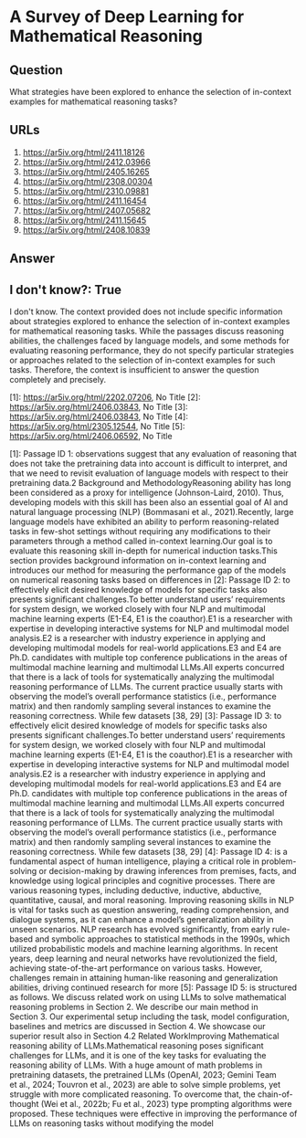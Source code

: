 # A Survey of Deep Learning for Mathematical Reasoning

## Question

What strategies have been explored to enhance the selection of in-context examples for mathematical reasoning tasks?

## URLs

1. https://ar5iv.org/html/2411.18126
2. https://ar5iv.org/html/2412.03966
3. https://ar5iv.org/html/2405.16265
4. https://ar5iv.org/html/2308.00304
5. https://ar5iv.org/html/2310.09881
6. https://ar5iv.org/html/2411.16454
7. https://ar5iv.org/html/2407.05682
8. https://ar5iv.org/html/2411.15645
9. https://ar5iv.org/html/2408.10839

## Answer

## I don't know?: True

I don't know. The context provided does not include specific information about strategies explored to enhance the selection of in-context examples for mathematical reasoning tasks. While the passages discuss reasoning abilities, the challenges faced by language models, and some methods for evaluating reasoning performance, they do not specify particular strategies or approaches related to the selection of in-context examples for such tasks. Therefore, the context is insufficient to answer the question completely and precisely.

[1]: https://ar5iv.org/html/2202.07206, No Title
[2]: https://ar5iv.org/html/2406.03843, No Title
[3]: https://ar5iv.org/html/2406.03843, No Title
[4]: https://ar5iv.org/html/2305.12544, No Title
[5]: https://ar5iv.org/html/2406.06592, No Title

[1]: Passage ID 1: observations suggest that any evaluation of reasoning that does not take the pretraining data into account is difficult to interpret, and that we need to revisit evaluation of language models with respect to their pretraining data.2 Background and MethodologyReasoning ability has long been considered as a proxy for intelligence (Johnson-Laird, 2010). Thus, developing models with this skill has been also an essential goal of AI and natural language processing (NLP) (Bommasani et al., 2021).Recently, large language models have exhibited an ability to perform reasoning-related tasks in few-shot settings without requiring any modifications to their parameters through a method called in-context learning.Our goal is to evaluate this reasoning skill in-depth for numerical induction tasks.This section provides background information on in-context learning and introduces our method for measuring the performance gap of the models on numerical reasoning tasks based on differences in
[2]: Passage ID 2: to effectively elicit desired knowledge of models for specific tasks also presents significant challenges.To better understand users’ requirements for system design, we worked closely with four NLP and multimodal machine learning experts (E1-E4, E1 is the coauthor).E1 is a researcher with expertise in developing interactive systems for NLP and multimodal model analysis.E2 is a researcher with industry experience in applying and developing multimodal models for real-world applications.E3 and E4 are Ph.D. candidates with multiple top conference publications in the areas of multimodal machine learning and multimodal LLMs.All experts concurred that there is a lack of tools for systematically analyzing the multimodal reasoning performance of LLMs. The current practice usually starts with observing the model’s overall performance statistics (i.e., performance matrix) and then randomly sampling several instances to examine the reasoning correctness. While few datasets [38, 29]
[3]: Passage ID 3: to effectively elicit desired knowledge of models for specific tasks also presents significant challenges.To better understand users’ requirements for system design, we worked closely with four NLP and multimodal machine learning experts (E1-E4, E1 is the coauthor).E1 is a researcher with expertise in developing interactive systems for NLP and multimodal model analysis.E2 is a researcher with industry experience in applying and developing multimodal models for real-world applications.E3 and E4 are Ph.D. candidates with multiple top conference publications in the areas of multimodal machine learning and multimodal LLMs.All experts concurred that there is a lack of tools for systematically analyzing the multimodal reasoning performance of LLMs. The current practice usually starts with observing the model’s overall performance statistics (i.e., performance matrix) and then randomly sampling several instances to examine the reasoning correctness. While few datasets [38, 29]
[4]: Passage ID 4: is a fundamental aspect of human intelligence, playing a critical role in problem-solving or decision-making by drawing inferences from premises, facts, and knowledge using logical principles and cognitive processes. There are various reasoning types, including deductive, inductive, abductive, quantitative, causal, and moral reasoning. Improving reasoning skills in NLP is vital for tasks such as question answering, reading comprehension, and dialogue systems, as it can enhance a model’s generalization ability in unseen scenarios. NLP research has evolved significantly, from early rule-based and symbolic approaches to statistical methods in the 1990s, which utilized probabilistic models and machine learning algorithms. In recent years, deep learning and neural networks have revolutionized the field, achieving state-of-the-art performance on various tasks. However, challenges remain in attaining human-like reasoning and generalization abilities, driving continued research for more
[5]: Passage ID 5: is structured as follows. We discuss related work on using LLMs to solve mathematical reasoning problems in Section 2. We describe our main method in Section 3. Our experimental setup including the task, model configuration, baselines and metrics are discussed in Section 4. We showcase our superior result also in Section 4.2 Related WorkImproving Mathematical reasoning ability of LLMs.Mathematical reasoning poses significant challenges for LLMs, and it is one of the key tasks for evaluating the reasoning ability of LLMs. With a huge amount of math problems in pretraining datasets, the pretrained LLMs (OpenAI, 2023; Gemini Team et al., 2024; Touvron et al., 2023) are able to solve simple problems, yet struggle with more complicated reasoning. To overcome that, the chain-of-thought (Wei et al., 2022b; Fu et al., 2023) type prompting algorithms were proposed. These techniques were effective in improving the performance of LLMs on reasoning tasks without modifying the model